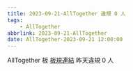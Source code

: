 ```yaml
---
title: 2023-09-21-AllTogether 違規 0 人
tags:
    - AllTogether
abbrlink: 2023-09-21-AllTogether
date: AllTogether-2023-09-21 12:00:00
---
```

AllTogether 板 [板規連結](https://www.ptt.cc/bbs/AllTogether/M.1643211430.A.5FB.html)
昨天違規 0 人
